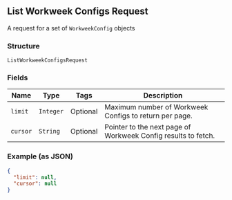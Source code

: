 ## List Workweek Configs Request

A request for a set of `WorkweekConfig` objects

### Structure

`ListWorkweekConfigsRequest`

### Fields

| Name | Type | Tags | Description |
|  --- | --- | --- | --- |
| `limit` | `Integer` | Optional | Maximum number of Workweek Configs to return per page. |
| `cursor` | `String` | Optional | Pointer to the next page of Workweek Config results to fetch. |

### Example (as JSON)

```json
{
  "limit": null,
  "cursor": null
}
```

